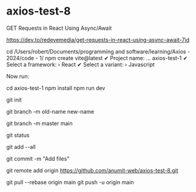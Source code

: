 # axios-test-8

GET Requests in React Using Async/Await

https://dev.to/redeyemedia/get-requests-in-react-using-async-await-7jd

cd /Users/robert/Documents/programming and software/learning/Axios - 2024/code - 1/
npm create vite@latest
✔ Project name: … axios-test-1
✔ Select a framework: › React
✔ Select a variant: › Javascript

Now run:

cd axios-test-1
npm install
npm run dev

git init

git branch -m old-name new-name

git branch -m master main

git status

git add --all

git commit -m "Add files"

git remote add origin https://github.com/anumit-web/axios-test-8.git

git pull --rebase origin main
git push -u origin main



 
